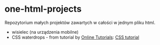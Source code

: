 # one-html-projects

Repozytorium małych projektów zawartych w całości w jednym pliku html.

- wisielec (na urządzenia mobilne)
- CSS waterdrops - from tutorial by [Online Tutorials](https://www.youtube.com/channel/UCbwXnUipZsLfUckBPsC7Jog): [CSS tutorial](https://www.youtube.com/watch?v=hgqHPLU-qIE)
